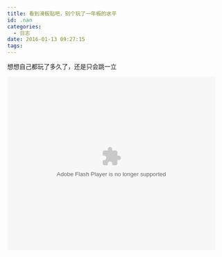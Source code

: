 ```yaml
---
title: 看到滑板贴吧，别个玩了一年板的水平
id: .nan
categories:
  - 日志
date: 2016-01-13 09:27:15
tags:
---
```


想想自己都玩了多久了，还是只会跳一立

<embed src="http://player.youku.com/player.php/sid/XOTEyMDI4MjA4/v.swf" allowFullScreen="true" quality="high" width="480" height="400" align="middle" allowScriptAccess="always" type="application/x-shockwave-flash"></embed>